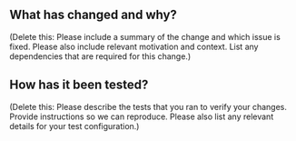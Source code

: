 ## What has changed and why?

(Delete this: Please include a summary of the change and which issue is fixed. Please also include relevant motivation and context. List any dependencies that are required for this change.)

## How has it been tested?

(Delete this: Please describe the tests that you ran to verify your changes. Provide instructions so we can reproduce. Please also list any relevant details for your test configuration.)
